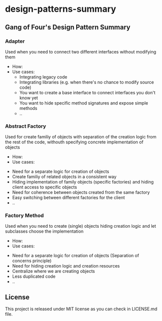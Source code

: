 # design-patterns-summary

## Gang of Four's Design Pattern Summary

### Adapter
Used when you need to connect two different interfaces without modifying them

* How:
* Use cases: 
  - Integrating legacy code
  - Integrating libraries (e.g. when there's no chance to modify source code)
  - You want to create a base interface to connect interfaces you don't know yet
  - You want to hide specific method signatures and expose simple methods
  - ..

### Abstract Factory
Used for create familiy of objects with separation of the creation logic from the rest of the code, withouth specifying concrete implementation of objects

* How:
* Use cases: 
- Need for a separate logic for creation of objects
- Create familiy of related objects in a consistent way
- Hiding implementation of family objects (specific factories) and hiding client access to specific objects
- Need for coherence between objects created from the same factory
- Easy switching between different factories for the client
- ..

### Factory Method
Used when you need to create (single) objects hiding creation logic and let subclasses choose the implementation

* How:
* Use cases:  
- Need for a separate logic for creation of objects (Separation of concerns principle)
- Need for hiding creation logic and creation resources
- Centralize where we are creating objects
- Less duplicated code
- ..


## License
This project is released under MIT license as you can check in LICENSE.md file.
